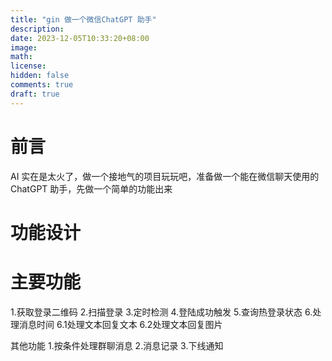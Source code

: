 ```yaml
---
title: "gin 做一个微信ChatGPT 助手"
description: 
date: 2023-12-05T10:33:20+08:00
image: 
math: 
license: 
hidden: false
comments: true
draft: true
---
```


# 前言
AI 实在是太火了，做一个接地气的项目玩玩吧，准备做一个能在微信聊天使用的ChatGPT 助手，先做一个简单的功能出来

# 功能设计
# 主要功能
1.获取登录二维码
2.扫描登录
3.定时检测
4.登陆成功触发
5.查询热登录状态
6.处理消息时间
6.1处理文本回复文本
6.2处理文本回复图片

其他功能
1.按条件处理群聊消息
2.消息记录
3.下线通知
